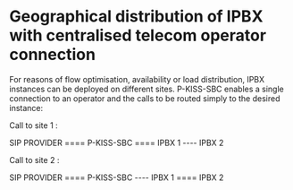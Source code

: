 <!---
# P-KISS-SBC documentation © 2007-2024 by Mathias WOLFF 
# is licensed under Attribution-NonCommercial-ShareAlike 4.0 International (see https://creativecommons.org/licenses/by-nc-sa/4.0/)
# SPDX-License-Identifier: CC-BY-NC-SA-4.0
--->

# Geographical distribution of IPBX with centralised telecom operator connection

For reasons of flow optimisation, availability or load distribution, IPBX instances can be deployed on different sites. P-KISS-SBC enables a single connection to an operator and the calls to be routed simply to the desired instance: 

Call to site 1 : 

SIP PROVIDER ==== P-KISS-SBC ==== IPBX 1
                             ---- IPBX 2

Call to site 2 : 

SIP PROVIDER ==== P-KISS-SBC ---- IPBX 1
                             ==== IPBX 2
